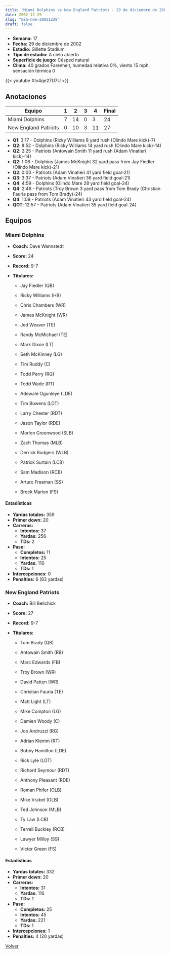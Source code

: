 ```yaml
---
title: "Miami Dolphins vs New England Patriots - 29 de diciembre de 2002"
date: 2002-12-29
slug: "mia-nwe-20021229"
draft: false
---
```


- **Semana:** 17
- **Fecha:** 29 de diciembre de 2002
- **Estadio:** Gillette Stadium
- **Tipo de estadio:** A cielo abierto
- **Superficie de juego:** Césped natural
- **Clima:** 40 grados Farenheit, humedad relativa 0%, viento 15 mph, sensación térmica 0


{{< youtube XIv4qe27U7U >}}


## Anotaciones
| Equipo | 1 | 2 | 3 | 4 | Final |
|--------|---|---|---|---|-------|
| Miami Dolphins  | 7 | 14 | 0 | 3  | 24 |
| New England Patriots  | 0 | 10 | 3 | 11  | 27 |
- **Q1**: 3:17 - Dolphins (Ricky Williams 8 yard rush (Olindo Mare kick)-7)
- **Q2**: 8:52 - Dolphins (Ricky Williams 14 yard rush (Olindo Mare kick)-14)
- **Q2**: 2:25 - Patriots (Antowain Smith 11 yard rush (Adam Vinatieri kick)-14)
- **Q2**: 1:06 - Dolphins (James McKnight 32 yard pass from Jay Fiedler (Olindo Mare kick)-21)
- **Q2**: 0:00 - Patriots (Adam Vinatieri 41 yard field goal-21)
- **Q3**: 3:37 - Patriots (Adam Vinatieri 36 yard field goal-21)
- **Q4**: 4:59 - Dolphins (Olindo Mare 28 yard field goal-24)
- **Q4**: 2:46 - Patriots (Troy Brown 3 yard pass from Tom Brady (Christian Fauria pass from Tom Brady)-24)
- **Q4**: 1:09 - Patriots (Adam Vinatieri 43 yard field goal-24)
- **QOT**: 12:57 - Patriots (Adam Vinatieri 35 yard field goal-24)


## Equipos


### Miami Dolphins
* **Coach:** Dave Wannstedt
* **Score:** 24
* **Record:** 9-7
* **Titulares:** 

  * Jay Fiedler (QB) 

  * Ricky Williams (HB) 

  * Chris Chambers (WR) 

  * James McKnight (WR) 

  * Jed Weaver (TE) 

  * Randy McMichael (TE) 

  * Mark Dixon (LT) 

  * Seth McKinney (LG) 

  * Tim Ruddy (C) 

  * Todd Perry (RG) 

  * Todd Wade (RT) 

  * Adewale Ogunleye (LDE) 

  * Tim Bowens (LDT) 

  * Larry Chester (RDT) 

  * Jason Taylor (RDE) 

  * Morlon Greenwood (SLB) 

  * Zach Thomas (MLB) 

  * Derrick Rodgers (WLB) 

  * Patrick Surtain (LCB) 

  * Sam Madison (RCB) 

  * Arturo Freeman (SS) 

  * Brock Marion (FS) 

#### Estadísticas
* **Yardas totales:** 359
* **Primer down:** 20
* **Carreras:**
  * **Intentos:** 37
  * **Yardas:** 256
  * **TDs:** 2
* **Pase:**
  * **Completos:** 11
  * **Intentos:** 25
  * **Yardas:** 110
  * **TDs:** 1
* **Intercepciones:** 0
* **Penalties:** 6 (83 yardas)

### New England Patriots
* **Coach:** Bill Belichick
* **Score:** 27
* **Record:** 9-7
* **Titulares:** 

  * Tom Brady (QB) 

  * Antowain Smith (RB) 

  * Marc Edwards (FB) 

  * Troy Brown (WR) 

  * David Patten (WR) 

  * Christian Fauria (TE) 

  * Matt Light (LT) 

  * Mike Compton (LG) 

  * Damien Woody (C) 

  * Joe Andruzzi (RG) 

  * Adrian Klemm (RT) 

  * Bobby Hamilton (LDE) 

  * Rick Lyle (LDT) 

  * Richard Seymour (RDT) 

  * Anthony Pleasant (RDE) 

  * Roman Phifer (OLB) 

  * Mike Vrabel (OLB) 

  * Ted Johnson (MLB) 

  * Ty Law (LCB) 

  * Terrell Buckley (RCB) 

  * Lawyer Milloy (SS) 

  * Victor Green (FS) 

#### Estadísticas
* **Yardas totales:** 332
* **Primer down:** 20
* **Carreras:**
  * **Intentos:** 31
  * **Yardas:** 116
  * **TDs:** 1
* **Pase:**
  * **Completos:** 25
  * **Intentos:** 45
  * **Yardas:** 221
  * **TDs:** 1
* **Intercepciones:** 1
* **Penalties:** 4 (20 yardas)


[Volver](/historia/2002)
